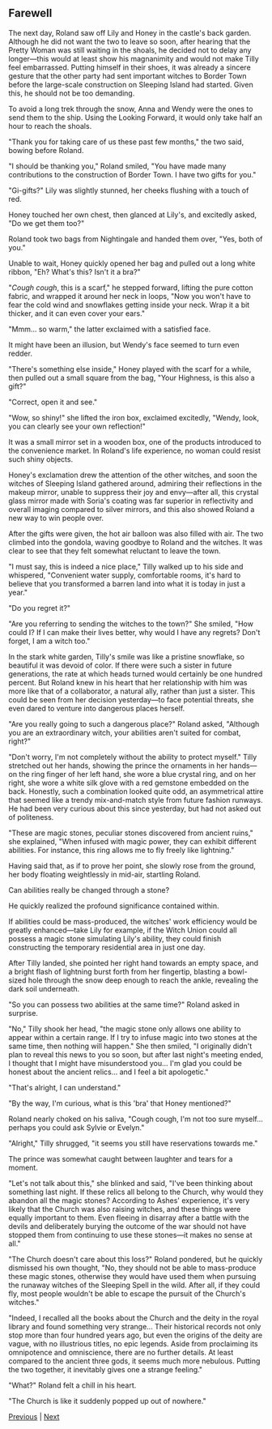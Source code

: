 ## Farewell
The next day, Roland saw off Lily and Honey in the castle's back garden. Although he did not want the two to leave so soon, after hearing that the Pretty Woman was still waiting in the shoals, he decided not to delay any longer—this would at least show his magnanimity and would not make Tilly feel embarrassed. Putting himself in their shoes, it was already a sincere gesture that the other party had sent important witches to Border Town before the large-scale construction on Sleeping Island had started. Given this, he should not be too demanding.



To avoid a long trek through the snow, Anna and Wendy were the ones to send them to the ship. Using the Looking Forward, it would only take half an hour to reach the shoals.



"Thank you for taking care of us these past few months," the two said, bowing before Roland.



"I should be thanking you," Roland smiled, "You have made many contributions to the construction of Border Town. I have two gifts for you."



"Gi-gifts?" Lily was slightly stunned, her cheeks flushing with a touch of red.



Honey touched her own chest, then glanced at Lily's, and excitedly asked, "Do we get them too?"



Roland took two bags from Nightingale and handed them over, "Yes, both of you."



Unable to wait, Honey quickly opened her bag and pulled out a long white ribbon, "Eh? What's this? Isn't it a bra?"



"*Cough cough*, this is a scarf," he stepped forward, lifting the pure cotton fabric, and wrapped it around her neck in loops, "Now you won't have to fear the cold wind and snowflakes getting inside your neck. Wrap it a bit thicker, and it can even cover your ears."

"Mmm... so warm," the latter exclaimed with a satisfied face.

It might have been an illusion, but Wendy's face seemed to turn even redder.

"There's something else inside," Honey played with the scarf for a while, then pulled out a small square from the bag, "Your Highness, is this also a gift?"

"Correct, open it and see."

"Wow, so shiny!" she lifted the iron box, exclaimed excitedly, "Wendy, look, you can clearly see your own reflection!"

It was a small mirror set in a wooden box, one of the products introduced to the convenience market. In Roland's life experience, no woman could resist such shiny objects.

Honey's exclamation drew the attention of the other witches, and soon the witches of Sleeping Island gathered around, admiring their reflections in the makeup mirror, unable to suppress their joy and envy—after all, this crystal glass mirror made with Soria's coating was far superior in reflectivity and overall imaging compared to silver mirrors, and this also showed Roland a new way to win people over.

After the gifts were given, the hot air balloon was also filled with air. The two climbed into the gondola, waving goodbye to Roland and the witches. It was clear to see that they felt somewhat reluctant to leave the town.



"I must say, this is indeed a nice place," Tilly walked up to his side and whispered, "Convenient water supply, comfortable rooms, it's hard to believe that you transformed a barren land into what it is today in just a year."



"Do you regret it?"



"Are you referring to sending the witches to the town?" She smiled, "How could I? If I can make their lives better, why would I have any regrets? Don't forget, I am a witch too."



In the stark white garden, Tilly's smile was like a pristine snowflake, so beautiful it was devoid of color. If there were such a sister in future generations, the rate at which heads turned would certainly be one hundred percent. But Roland knew in his heart that her relationship with him was more like that of a collaborator, a natural ally, rather than just a sister. This could be seen from her decision yesterday—to face potential threats, she even dared to venture into dangerous places herself.



"Are you really going to such a dangerous place?" Roland asked, "Although you are an extraordinary witch, your abilities aren't suited for combat, right?"



"Don't worry, I'm not completely without the ability to protect myself." Tilly stretched out her hands, showing the prince the ornaments in her hands—on the ring finger of her left hand, she wore a blue crystal ring, and on her right, she wore a white silk glove with a red gemstone embedded on the back. Honestly, such a combination looked quite odd, an asymmetrical attire that seemed like a trendy mix-and-match style from future fashion runways. He had been very curious about this since yesterday, but had not asked out of politeness.



"These are magic stones, peculiar stones discovered from ancient ruins," she explained, "When infused with magic power, they can exhibit different abilities. For instance, this ring allows me to fly freely like lightning."



Having said that, as if to prove her point, she slowly rose from the ground, her body floating weightlessly in mid-air, startling Roland.



Can abilities really be changed through a stone?



He quickly realized the profound significance contained within.

If abilities could be mass-produced, the witches' work efficiency would be greatly enhanced—take Lily for example, if the Witch Union could all possess a magic stone simulating Lily's ability, they could finish constructing the temporary residential area in just one day.

After Tilly landed, she pointed her right hand towards an empty space, and a bright flash of lightning burst forth from her fingertip, blasting a bowl-sized hole through the snow deep enough to reach the ankle, revealing the dark soil underneath.

"So you can possess two abilities at the same time?" Roland asked in surprise.

"No," Tilly shook her head, "the magic stone only allows one ability to appear within a certain range. If I try to infuse magic into two stones at the same time, then nothing will happen." She then smiled, "I originally didn't plan to reveal this news to you so soon, but after last night's meeting ended, I thought that I might have misunderstood you... I'm glad you could be honest about the ancient relics... and I feel a bit apologetic."

"That's alright, I can understand."

"By the way, I'm curious, what is this 'bra' that Honey mentioned?"

Roland nearly choked on his saliva, "Cough cough, I'm not too sure myself... perhaps you could ask Sylvie or Evelyn."

"Alright," Tilly shrugged, "it seems you still have reservations towards me."



The prince was somewhat caught between laughter and tears for a moment.



"Let's not talk about this," she blinked and said, "I've been thinking about something last night. If these relics all belong to the Church, why would they abandon all the magic stones? According to Ashes' experience, it's very likely that the Church was also raising witches, and these things were equally important to them. Even fleeing in disarray after a battle with the devils and deliberately burying the outcome of the war should not have stopped them from continuing to use these stones—it makes no sense at all."



"The Church doesn't care about this loss?" Roland pondered, but he quickly dismissed his own thought, "No, they should not be able to mass-produce these magic stones, otherwise they would have used them when pursuing the runaway witches of the Sleeping Spell in the wild. After all, if they could fly, most people wouldn't be able to escape the pursuit of the Church's witches."



"Indeed, I recalled all the books about the Church and the deity in the royal library and found something very strange... Their historical records not only stop more than four hundred years ago, but even the origins of the deity are vague, with no illustrious titles, no epic legends. Aside from proclaiming its omnipotence and omniscience, there are no further details. At least compared to the ancient three gods, it seems much more nebulous. Putting the two together, it inevitably gives one a strange feeling."



"What?" Roland felt a chill in his heart.



"The Church is like it suddenly popped up out of nowhere."





[Previous](CH0329.md) | [Next](CH0331.md)
